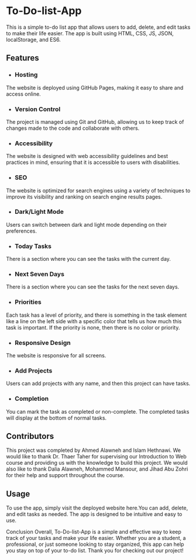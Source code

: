 # To-Do-list-App
This is a simple to-do list app that allows users to add, delete, and edit tasks to make their life easier. The app is built using HTML, CSS, JS, 
JSON, localStorage, and ES6.

## Features
- ### Hosting
The website is deployed using GitHub Pages, making it easy to share and access online.

- ### Version Control
The project is managed using Git and GitHub, allowing us to keep track of changes made to the code and collaborate with others.

- ### Accessibility
The website is designed with web accessibility guidelines and best practices in mind, ensuring that it is accessible to users with disabilities.

- ### SEO
The website is optimized for search engines using a variety of techniques to improve its visibility and ranking on search engine results pages.

- ### Dark/Light Mode
Users can switch between dark and light mode depending on their preferences.

- ### Today Tasks
There is a section where you can see the tasks with the current day.

- ### Next Seven Days
There is a section where you can see the tasks for the next seven days.

- ### Priorities
Each task has a level of priority, and there is something in the task element like a line on the left side with a specific color that tells us how
much this task is important. If the priority is none, then there is no color or priority.

- ### Responsive Design
The website is responsive for all screens.

- ### Add Projects
Users can add projects with any name, and then this project can have tasks.

- ### Completion
You can mark the task as completed or non-complete. The completed tasks will display at the bottom of normal tasks.

## Contributors
This project was completed by Ahmed Alawneh and Islam Hethnawi.
We would like to thank Dr. Thaer Taher for supervising our Introduction to Web course and providing us with the knowledge to build this project.
We would also like to thank Dalia Alawneh, Mohammed Mansour, and Jihad Abu Zohri for their help and support throughout the course.

## Usage
To use the app, simply visit the deployed website here.You can add, delete, and edit tasks as needed.
The app is designed to be intuitive and easy to use.

Conclusion
Overall, To-Do-list-App is a simple and effective way to keep track of your tasks and make your life easier.
Whether you are a student, a professional, or just someone looking to stay organized, this app can help you stay on top of your to-do list.
Thank you for checking out our project!
